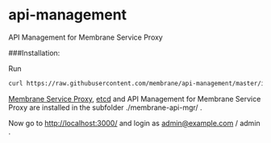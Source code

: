 # api-management
API Management for Membrane Service Proxy

###Installation:

Run
```bash
curl https://raw.githubusercontent.com/membrane/api-management/master/install.sh | sh
```
[Membrane Service Proxy](https://github.com/membrane/service-proxy), [etcd](https://github.com/coreos/etcd) and API Management for Membrane Service Proxy are installed in the subfolder ./membrane-api-mgr/ .

Now go to [http://localhost:3000/](http://localhost:3000/) and login as admin@example.com / admin .


